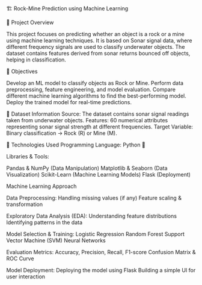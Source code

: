 🏗️ Rock-Mine Prediction using Machine Learning

📌 Project Overview

This project focuses on predicting whether an object is a rock or a mine using machine learning techniques. It is based on Sonar signal data, where different frequency signals are used to classify underwater objects. The dataset contains features derived from sonar returns bounced off objects, helping in classification.

🎯 Objectives

Develop an ML model to classify objects as Rock or Mine.
Perform data preprocessing, feature engineering, and model evaluation.
Compare different machine learning algorithms to find the best-performing model.
Deploy the trained model for real-time predictions.

📂 Dataset Information
Source: The dataset contains sonar signal readings taken from underwater objects.
Features: 60 numerical attributes representing sonar signal strength at different frequencies.
Target Variable: Binary classification → Rock (R) or Mine (M).

🚀 Technologies Used
Programming Language: Python 🐍

Libraries & Tools:

Pandas & NumPy (Data Manipulation)
Matplotlib & Seaborn (Data Visualization)
Scikit-Learn (Machine Learning Models)
Flask (Deployment)

Machine Learning Approach

Data Preprocessing:
Handling missing values (if any)
Feature scaling & transformation

Exploratory Data Analysis (EDA):
Understanding feature distributions
Identifying patterns in the data

Model Selection & Training:
Logistic Regression
Random Forest
Support Vector Machine (SVM)
Neural Networks

Evaluation Metrics:
Accuracy, Precision, Recall, F1-score
Confusion Matrix & ROC Curve

Model Deployment:
Deploying the model using Flask
Building a simple UI for user interaction

